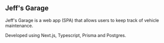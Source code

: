 ## Jeff's Garage

Jeff's Garage is a web app (SPA) that allows users to keep track of vehicle maintenance.

Developed using Next.js, Typescript, Prisma and Postgres.
